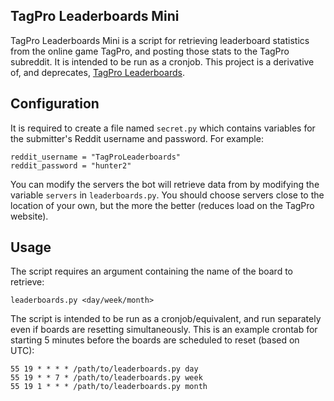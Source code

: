 TagPro Leaderboards Mini
---

TagPro Leaderboards Mini is a script for retrieving leaderboard statistics from the online game TagPro, and posting those stats to the TagPro subreddit. It is intended to be run as a cronjob. This project is a derivative of, and deprecates, [TagPro Leaderboards](https://github.com/xgi/tagpro-leaderboards).

Configuration
---

It is required to create a file named `secret.py` which contains variables for the submitter's Reddit username and password. For example:

```
reddit_username = "TagProLeaderboards"
reddit_password = "hunter2"
```

You can modify the servers the bot will retrieve data from by modifying the variable `servers` in `leaderboards.py`. You should choose servers close to the location of your own, but the more the better (reduces load on the TagPro website).



Usage
---

The script requires an argument containing the name of the board to retrieve:

`leaderboards.py <day/week/month>`

The script is intended to be run as a cronjob/equivalent, and run separately even if boards are resetting simultaneously. This is an example crontab for starting 5 minutes before the boards are scheduled to reset (based on UTC):

```
55 19 * * * * /path/to/leaderboards.py day
55 19 * * 7 * /path/to/leaderboards.py week
55 19 1 * * * /path/to/leaderboards.py month
```
